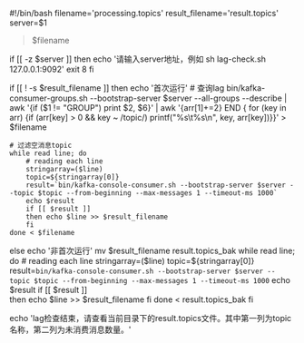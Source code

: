 #!/bin/bash
filename='processing.topics'
result_filename='result.topics'
server=$1

> $filename

if [[ -z $server ]]
then echo '请输入server地址，例如 sh lag-check.sh 127.0.0.1:9092'
exit 8
fi


if [[ ! -s $result_filename ]] 
then
    echo '首次运行'
    # 查询lag
    bin/kafka-consumer-groups.sh --bootstrap-server $server --all-groups --describe | awk '{if ($1 != "GROUP") print $2, $6}' | awk '{arr[$1]+=$2} END { for (key in arr) {if (arr[key] > 0 && key ~ /topic/) printf("%s\t%s\n", key, arr[key])}}' > $filename

    # 过滤空消息topic
    while read line; do
        # reading each line
        stringarray=($line)
        topic=${stringarray[0]}
        result=`bin/kafka-console-consumer.sh --bootstrap-server $server --topic $topic --from-beginning --max-messages 1 --timeout-ms 1000`
        echo $result
        if [[ $result ]]  
        then echo $line >> $result_filename
        fi
    done < $filename
else
    echo '非首次运行'
    mv $result_filename result.topics_bak
    while read line; do
        # reading each line
        stringarray=($line)
        topic=${stringarray[0]}
        result=`bin/kafka-console-consumer.sh --bootstrap-server $server --topic $topic --from-beginning --max-messages 1 --timeout-ms 1000`
        echo $result
        if [[ $result ]]  
        then echo $line >> $result_filename
        fi
    done < result.topics_bak
fi


echo 'lag检查结束，请查看当前目录下的result.topics文件。其中第一列为topic名称，第二列为未消费消息数量。'
